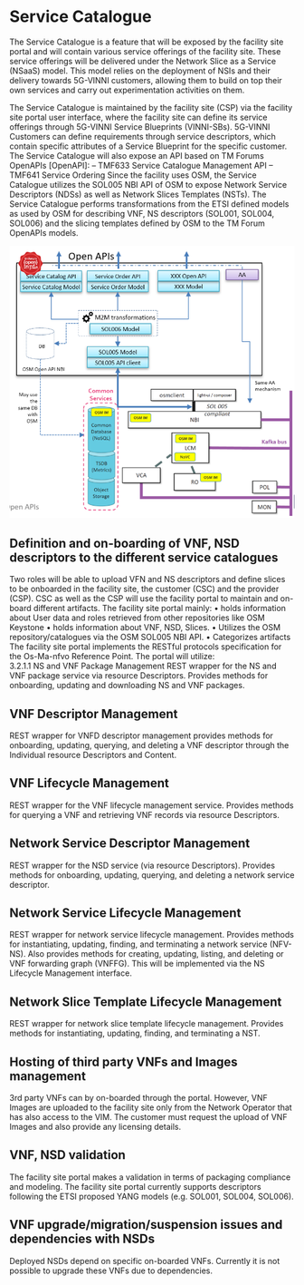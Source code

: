 <!-- TITLE: Service Catalogue -->
<!-- SUBTITLE: Service Catalogue -->

# Service Catalogue

The Service Catalogue is a feature that will be exposed by the facility site portal and will contain various service offerings of the facility site. These service offerings will be delivered under the Network Slice as a Service (NSaaS) model. This model relies on the deployment of NSIs and their delivery towards 5G-VINNI customers, allowing them to build on top their own services and carry out experimentation activities on them.

The Service Catalogue is maintained by the facility site (CSP) via the facility site portal user interface, where the facility site can define its service offerings through 5G-VINNI Service Blueprints (VINNI-SBs). 
5G-VINNI Customers can define requirements through service descriptors, which contain specific attributes of a Service Blueprint for the specific customer.
The Service Catalogue will also expose an API based on TM Forums OpenAPIs [OpenAPI]: 
–	TMF633 Service Catalogue Management API 
–	TMF641 Service Ordering
Since the facility uses OSM, the Service Catalogue utilizes the SOL005 NBI API of OSM to expose Network Service Descriptors (NDSs) as well as Network Slices Templates (NSTs). The Service Catalogue performs transformations from the ETSI defined models as used by OSM for describing VNF, NS descriptors (SOL001, SOL004, SOL006) and the slicing templates defined by OSM to the TM Forum OpenAPIs models. 

![Openaapicatalog](/uploads/images/openaapicatalog.png "Openaapicatalog")


## Definition and on-boarding of VNF, NSD descriptors to the different service catalogues
Two roles will be able to upload VFN and NS descriptors and define slices to be onboarded in the facility site, the customer (CSC) and the provider (CSP).  CSC as well as the CSP will use the facility portal to maintain and on-board different artifacts. The facility site portal mainly:
•	holds information about User data and roles retrieved from other repositories like OSM Keystone 
•	holds information about VNF, NSD, Slices.
•	Utilizes the OSM repository/catalogues via the OSM SOL005 NBI API.
•	Categorizes artifacts
The facility site portal implements the RESTful protocols specification for the Os-Ma-nfvo Reference Point. The portal will utilize:  
3.2.1.1	NS and VNF Package Management
REST wrapper for the NS and VNF package service via resource Descriptors. Provides methods for onboarding, updating and downloading NS and VNF packages.
## VNF Descriptor Management 
REST wrapper for VNFD descriptor management provides methods for onboarding, updating, querying, and deleting a VNF descriptor through the Individual resource Descriptors and Content.
## 	VNF Lifecycle Management
REST wrapper for the VNF lifecycle management service. Provides methods for querying a VNF and retrieving VNF records via resource Descriptors.
## 	Network Service Descriptor Management
REST wrapper for the NSD service (via resource Descriptors). Provides methods for onboarding, updating, querying, and deleting a network service descriptor.
## 	Network Service Lifecycle Management
REST wrapper for network service lifecycle management. Provides methods for instantiating, updating, finding, and terminating a network service (NFV-NS). Also provides methods for creating, updating, listing, and deleting or VNF forwarding graph (VNFFG). This will be implemented via the NS Lifecycle Management interface. 
## 	Network Slice Template Lifecycle Management
REST wrapper for network slice template lifecycle management. Provides methods for instantiating, updating, finding, and terminating a NST. 
## 	Hosting of third party VNFs and Images management
3rd party VNFs can by on-boarded through the portal. However, VNF Images are uploaded to the facility site only from the Network Operator that has also access to the VIM. The customer must request the upload of VNF Images and also provide any licensing details.
## 	VNF, NSD validation
The facility site portal makes a validation in terms of packaging compliance and modeling. The facility site portal currently supports descriptors following the ETSI proposed YANG models (e.g. SOL001, SOL004, SOL006).
## 	VNF upgrade/migration/suspension issues and dependencies with NSDs
Deployed NSDs depend on specific on-boarded VNFs. Currently it is not possible to upgrade these VNFs due to dependencies.



